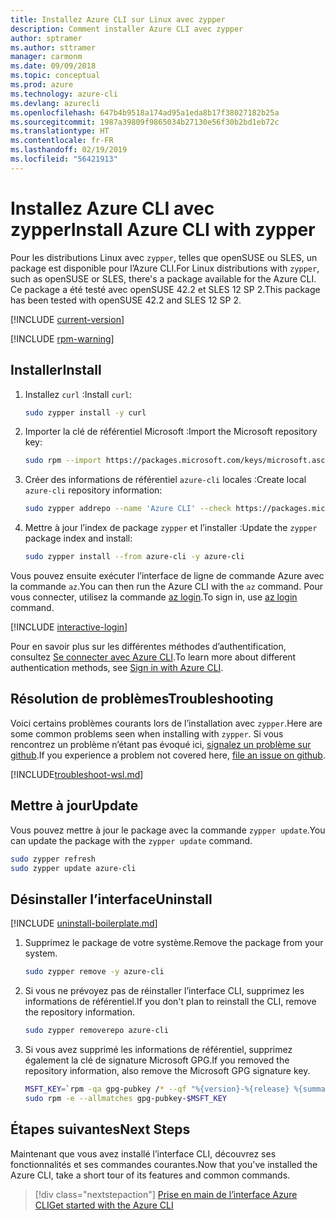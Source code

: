 ```yaml
---
title: Installez Azure CLI sur Linux avec zypper
description: Comment installer Azure CLI avec zypper
author: sptramer
ms.author: sttramer
manager: carmonm
ms.date: 09/09/2018
ms.topic: conceptual
ms.prod: azure
ms.technology: azure-cli
ms.devlang: azurecli
ms.openlocfilehash: 647b4b9518a174ad95a1eda8b17f38027182b25a
ms.sourcegitcommit: 1987a39809f9865034b27130e56f30b2bd1eb72c
ms.translationtype: HT
ms.contentlocale: fr-FR
ms.lasthandoff: 02/19/2019
ms.locfileid: "56421913"
---
```

# <a name="install-azure-cli-with-zypper"></a><span data-ttu-id="d74a9-103">Installez Azure CLI avec zypper</span><span class="sxs-lookup"><span data-stu-id="d74a9-103">Install Azure CLI with zypper</span></span>

<span data-ttu-id="d74a9-104">Pour les distributions Linux avec `zypper`, telles que openSUSE ou SLES, un package est disponible pour l’Azure CLI.</span><span class="sxs-lookup"><span data-stu-id="d74a9-104">For Linux distributions with `zypper`, such as openSUSE or SLES, there's a package available for the Azure CLI.</span></span> <span data-ttu-id="d74a9-105">Ce package a été testé avec openSUSE 42.2 et SLES 12 SP 2.</span><span class="sxs-lookup"><span data-stu-id="d74a9-105">This package has been tested with openSUSE 42.2 and SLES 12 SP 2.</span></span>

[!INCLUDE [current-version](includes/current-version.md)]

[!INCLUDE [rpm-warning](includes/rpm-warning.md)]

## <a name="install"></a><span data-ttu-id="d74a9-106">Installer</span><span class="sxs-lookup"><span data-stu-id="d74a9-106">Install</span></span>

1. <span data-ttu-id="d74a9-107">Installez `curl` :</span><span class="sxs-lookup"><span data-stu-id="d74a9-107">Install `curl`:</span></span>

   ```bash
   sudo zypper install -y curl
   ```

2. <span data-ttu-id="d74a9-108">Importer la clé de référentiel Microsoft :</span><span class="sxs-lookup"><span data-stu-id="d74a9-108">Import the Microsoft repository key:</span></span>

   ```bash
   sudo rpm --import https://packages.microsoft.com/keys/microsoft.asc
   ```

3. <span data-ttu-id="d74a9-109">Créer des informations de référentiel `azure-cli` locales :</span><span class="sxs-lookup"><span data-stu-id="d74a9-109">Create local `azure-cli` repository information:</span></span>

   ```bash
   sudo zypper addrepo --name 'Azure CLI' --check https://packages.microsoft.com/yumrepos/azure-cli azure-cli
   ```

4. <span data-ttu-id="d74a9-110">Mettre à jour l’index de package `zypper` et l’installer :</span><span class="sxs-lookup"><span data-stu-id="d74a9-110">Update the `zypper` package index and install:</span></span>

   ```bash
   sudo zypper install --from azure-cli -y azure-cli
   ```

<span data-ttu-id="d74a9-111">Vous pouvez ensuite exécuter l’interface de ligne de commande Azure avec la commande `az`.</span><span class="sxs-lookup"><span data-stu-id="d74a9-111">You can then run the Azure CLI with the `az` command.</span></span> <span data-ttu-id="d74a9-112">Pour vous connecter, utilisez la commande [az login](/cli/azure/reference-index#az-login).</span><span class="sxs-lookup"><span data-stu-id="d74a9-112">To sign in, use [az login](/cli/azure/reference-index#az-login) command.</span></span>

[!INCLUDE [interactive-login](includes/interactive-login.md)]

<span data-ttu-id="d74a9-113">Pour en savoir plus sur les différentes méthodes d’authentification, consultez [Se connecter avec Azure CLI](authenticate-azure-cli.md).</span><span class="sxs-lookup"><span data-stu-id="d74a9-113">To learn more about different authentication methods, see [Sign in with Azure CLI](authenticate-azure-cli.md).</span></span>

## <a name="troubleshooting"></a><span data-ttu-id="d74a9-114">Résolution de problèmes</span><span class="sxs-lookup"><span data-stu-id="d74a9-114">Troubleshooting</span></span>

<span data-ttu-id="d74a9-115">Voici certains problèmes courants lors de l’installation avec `zypper`.</span><span class="sxs-lookup"><span data-stu-id="d74a9-115">Here are some common problems seen when installing with `zypper`.</span></span> <span data-ttu-id="d74a9-116">Si vous rencontrez un problème n’étant pas évoqué ici, [signalez un problème sur github](https://github.com/Azure/azure-cli/issues).</span><span class="sxs-lookup"><span data-stu-id="d74a9-116">If you experience a problem not covered here, [file an issue on github](https://github.com/Azure/azure-cli/issues).</span></span>

[!INCLUDE[troubleshoot-wsl.md](includes/troubleshoot-wsl.md)]

## <a name="update"></a><span data-ttu-id="d74a9-117">Mettre à jour</span><span class="sxs-lookup"><span data-stu-id="d74a9-117">Update</span></span>

<span data-ttu-id="d74a9-118">Vous pouvez mettre à jour le package avec la commande `zypper update`.</span><span class="sxs-lookup"><span data-stu-id="d74a9-118">You can update the package with the `zypper update` command.</span></span>

```bash
sudo zypper refresh
sudo zypper update azure-cli
```

## <a name="uninstall"></a><span data-ttu-id="d74a9-119">Désinstaller l’interface</span><span class="sxs-lookup"><span data-stu-id="d74a9-119">Uninstall</span></span>

[!INCLUDE [uninstall-boilerplate.md](includes/uninstall-boilerplate.md)]

1. <span data-ttu-id="d74a9-120">Supprimez le package de votre système.</span><span class="sxs-lookup"><span data-stu-id="d74a9-120">Remove the package from your system.</span></span>

    ```bash
    sudo zypper remove -y azure-cli
    ```

2. <span data-ttu-id="d74a9-121">Si vous ne prévoyez pas de réinstaller l’interface CLI, supprimez les informations de référentiel.</span><span class="sxs-lookup"><span data-stu-id="d74a9-121">If you don't plan to reinstall the CLI, remove the repository information.</span></span>

   ```bash
   sudo zypper removerepo azure-cli
   ```

3. <span data-ttu-id="d74a9-122">Si vous avez supprimé les informations de référentiel, supprimez également la clé de signature Microsoft GPG.</span><span class="sxs-lookup"><span data-stu-id="d74a9-122">If you removed the repository information, also remove the Microsoft GPG signature key.</span></span>

   ```bash
   MSFT_KEY=`rpm -qa gpg-pubkey /* --qf "%{version}-%{release} %{summary}\n" | grep Microsoft | awk '{print $1}'`
   sudo rpm -e --allmatches gpg-pubkey-$MSFT_KEY
   ```

## <a name="next-steps"></a><span data-ttu-id="d74a9-123">Étapes suivantes</span><span class="sxs-lookup"><span data-stu-id="d74a9-123">Next Steps</span></span>

<span data-ttu-id="d74a9-124">Maintenant que vous avez installé l’interface CLI, découvrez ses fonctionnalités et ses commandes courantes.</span><span class="sxs-lookup"><span data-stu-id="d74a9-124">Now that you've installed the Azure CLI, take a short tour of its features and common commands.</span></span>

> [!div class="nextstepaction"]
> [<span data-ttu-id="d74a9-125">Prise en main de l’interface Azure CLI</span><span class="sxs-lookup"><span data-stu-id="d74a9-125">Get started with the Azure CLI</span></span>](get-started-with-azure-cli.md)
